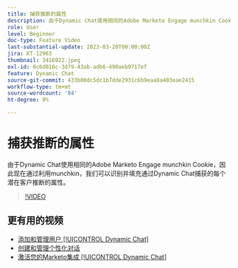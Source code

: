 ```yaml
---
title: 捕获推断的属性
description: 由于Dynamic Chat使用相同的Adobe Marketo Engage munchkin Cookie，因此现在通过利用munchkin，我们可以识别并填充通过Dynamic Chat捕获的每个潜在客户推断的属性
role: User
level: Beginner
doc-type: Feature Video
last-substantial-update: 2023-03-20T00:00:00Z
jira: KT-12963
thumbnail: 3416922.jpeg
exl-id: 0c6d016c-3d79-43ab-adb6-490aeb9717ef
feature: Dynamic Chat
source-git-commit: 433b00dc5dc1b7dde2931c6b9eaa8a403eae2415
workflow-type: tm+mt
source-wordcount: '84'
ht-degree: 0%

---
```


# 捕获推断的属性

由于Dynamic Chat使用相同的Adobe Marketo Engage munchkin Cookie，因此现在通过利用munchkin，我们可以识别并填充通过Dynamic Chat捕获的每个潜在客户推断的属性。

>[!VIDEO](https://video.tv.adobe.com/v/3416922/?quality=12&learn=on)

## 更有用的视频

* [添加和管理用户 [!UICONTROL Dynamic Chat]](user-management.md)
* [创建和管理个性化对话](dialogue-management.md)
* [激活您的Marketo集成 [!UICONTROL Dynamic Chat]](marketo-integration.md)
